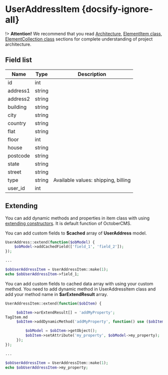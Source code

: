 # UserAddressItem {docsify-ignore-all}

!> **Attention!**  We recommend that you read [Architecture](home.md#architecture), [ElementItem class](item-class/item-class.md),
[ElementCollection class](collection-class/collection-class.md) sections for complete understanding of  project architecture.

## Field list

|  Name | Type | Description |
|-------|------|--------|
|id|int|
|address1|string|
|address2|string|
|building|string|
|city|string|
|country|string|
|flat|string|
|floor|int|
|house|string|
|postcode|string|
|state|string|
|street|string|
|type|string|Available values: shipping, billing|
|user_id|int|

## Extending

You can add dynamic methods and properties in item class with using [extending constructors](http://octobercms.com/docs/services/behaviors#constructor-extension).
It is default function of OctoberCMS.

You can add custom fields to **$cached** array of **UserAddress** model.
```php
UserAddress::extend(function($obModel) {
    $obModel->addCachedField(['field_1', 'field_2']);
});

...

$obUserAddressItem = UserAddressItem::make(1);
echo $obUserAddressItem->field_1;
```

You can add custom fields to cached data array with using your custom method.
You need to add dynamic method in UserAddressItem class and add your method name in **$arExtendResult** array.
```php
UserAddressItem::extend(function($obItem) {

     $obItem->arExtendResult[] = 'addMyProperty';
TagItem.md
     $obItem->addDynamicMethod('addMyProperty', function() use ($obItem) {

         $obModel = $obItem->getObject();
         $obItem->setAttribute('my_property', $obModel->my_property);
     });
});

...

$obUserAddressItem = UserAddressItem::make(1);
echo $obUserAddressItem->my_property;
```